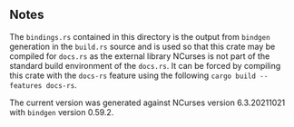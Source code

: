 ## Notes

The `bindings.rs` contained in this directory is the output from `bindgen` generation in the `build.rs` source and is used so that this crate may be compiled for `docs.rs` as the external library NCurses is not part of the standard build environment of the `docs.rs`. It can be forced by compiling this crate with the `docs-rs` feature using the following `cargo build --features docs-rs`.

The current version was generated against NCurses version 6.3.20211021 with `bindgen` version 0.59.2.
